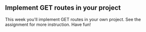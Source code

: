 ## Implement GET routes in your project

This week you'll implement GET routes in your own project. See the assignment for more instruction. Have fun!
